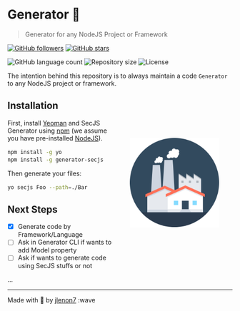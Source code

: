 # Generator 🧬

> Generator for any NodeJS Project or Framework

[![GitHub followers](https://img.shields.io/github/followers/jlenon7.svg?style=social&label=Follow&maxAge=2592000)](https://github.com/jlenon7?tab=followers)
[![GitHub stars](https://img.shields.io/github/stars/secjs/generator.svg?style=social&label=Star&maxAge=2592000)](https://github.com/secjs/generator/stargazers/)

<p>
  <img alt="GitHub language count" src="https://img.shields.io/github/languages/count/secjs/generator?style=for-the-badge&logo=appveyor">

  <img alt="Repository size" src="https://img.shields.io/github/repo-size/secjs/generator?style=for-the-badge&logo=appveyor">

  <img alt="License" src="https://img.shields.io/badge/license-MIT-brightgreen?style=for-the-badge&logo=appveyor">
</p>

The intention behind this repository is to always maintain a code `Generator` to any NodeJS project or framework.

<img src=".github/generator.png" width="200px" align="right" hspace="30px" vspace="100px">

## Installation

First, install [Yeoman](http://yeoman.io) and SecJS Generator using [npm](https://www.npmjs.com/) (we assume you have pre-installed [NodeJS](https://nodejs.org/)).

```bash
npm install -g yo
npm install -g generator-secjs
```

Then generate your files:

```bash
yo secjs Foo --path=./Bar
```

## Next Steps

- [x] Generate code by Framework/Language
- [ ] Ask in Generator CLI if wants to add Model property
- [ ] Ask if wants to generate code using SecJS stuffs or not

...

---

Made with 🖤 by [jlenon7](https://github.com/jlenon7) :wave
